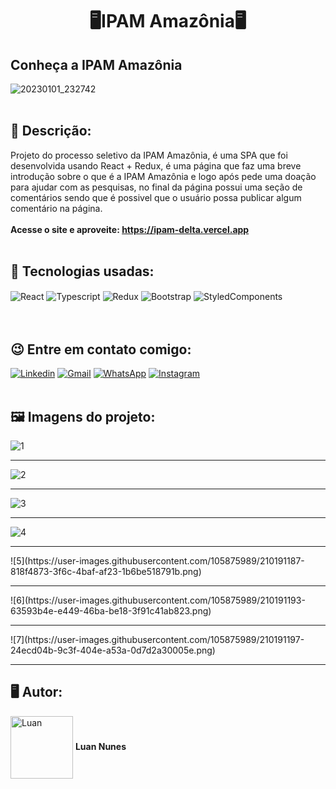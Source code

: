 <h1 align="center">🖥️IPAM Amazônia🖥️</h1>
<h2>Conheça a IPAM Amazônia</h2> 

![20230101_232742](https://user-images.githubusercontent.com/105875989/210191477-04b77c2c-b6c9-4396-96e1-398a9ccf649d.gif)
<br>
<br>
<h2><strong> 📝 Descrição:</strong></h2>    

Projeto do processo seletivo da IPAM Amazônia, é uma SPA que foi desenvolvida usando React + Redux, é uma página que faz uma breve introdução sobre o que é a IPAM Amazônia e logo após pede uma doação para ajudar com as pesquisas, no final da página possui uma seção de comentários sendo que é possivel que o usuário possa publicar algum comentário na página. <br><br>
<strong>Acesse o site e aproveite: https://ipam-delta.vercel.app </strong>
<br>
<br>
<h2><strong>🚀 Tecnologias usadas:</strong></h2>   

<div style='display:inline_block;'>
  <img align='center' alt='React' src='https://img.shields.io/badge/React-20232A?style=for-the-badge&logo=react&logoColor=61DAFB'/>
  <img align='center' alt='Typescript' src='https://img.shields.io/badge/TypeScript-007ACC?style=for-the-badge&logo=typescript&logoColor=white'/>
  <img align='center' alt='Redux' src='https://img.shields.io/badge/Redux-593D88?style=for-the-badge&logo=redux&logoColor=white'/>
  <img align='center' alt='Bootstrap' src='https://img.shields.io/badge/Bootstrap-563D7C?style=for-the-badge&logo=bootstrap&logoColor=white'/>
  <img align='center' alt='StyledComponents' src='https://img.shields.io/badge/styled--components-DB7093?style=for-the-badge&logo=styled-components&logoColor=white'/>
</div>
<br><br>

<h2><strong>😉 Entre em contato comigo:</strong></h2>   

[![Linkedin](https://img.shields.io/badge/LinkedIn-0077B5?style=for-the-badge&logo=linkedin&logoColor=white)](https://www.linkedin.com/in/luan-nunes-esbaltar/)
[![Gmail](https://img.shields.io/badge/Gmail-D14836?style=for-the-badge&logo=gmail&logoColor=white)](mailto:nunesesbaltar.luan02@gmail.com)
[![WhatsApp](https://img.shields.io/badge/WhatsApp-25D366?style=for-the-badge&logo=whatsapp&logoColor=white)](https://api.whatsapp.com/send?phone=5561984653761&text=Ol%C3%A1%20Luan%2C%20tudo%20bem%3F)
[![Instagram](https://img.shields.io/badge/Instagram-E4405F?style=for-the-badge&logo=instagram&logoColor=white)](https://www.instagram.com/luan_nunees/)
<br>
<br>
<h2><strong> 🖼️ Imagens do projeto:</strong></h2> 

![1](https://user-images.githubusercontent.com/105875989/210191161-02c81622-8497-4d4d-a78f-41bd92c8fe8a.png)
<hr>

![2](https://user-images.githubusercontent.com/105875989/210191164-8de9d5af-f990-4b33-9d8a-5295254bf45c.png)
<hr>

![3](https://user-images.githubusercontent.com/105875989/210191171-d152faf6-9479-444e-99a7-74992003e993.png)
<hr>

![4](https://user-images.githubusercontent.com/105875989/210191177-f6ca2304-b464-49fb-8b37-c19e947ddcc3.png)
<hr>
![5](https://user-images.githubusercontent.com/105875989/210191187-818f4873-3f6c-4baf-af23-1b6be518791b.png)
<hr>
![6](https://user-images.githubusercontent.com/105875989/210191193-63593b4e-e449-46ba-be18-3f91c41ab823.png)
<hr>
![7](https://user-images.githubusercontent.com/105875989/210191197-24ecd04b-9c3f-404e-a53a-0d7d2a30005e.png)
<hr>

<h2><strong>🖥️ Autor:</strong></h2>   

<img align='center' style="width:100px; height: 100px;" alt='Luan' src='https://user-images.githubusercontent.com/105875989/202720555-79b37083-a2e8-47d6-8d43-5003323b22ff.jpeg'/>  
<strong>Luan Nunes</strong> 

